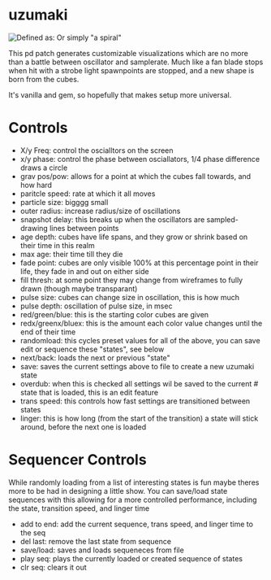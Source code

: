 # uzumaki
![Defined as:](https://filmschoolrejects.com/wp-content/uploads/2019/09/B933157C-8327-4109-9F1A-69A6880A1D3E.jpeg)
Or simply "a spiral"

This pd patch generates customizable visualizations which are no more than a battle between oscillator and samplerate.
Much like a fan blade stops when hit with a strobe light spawnpoints are stopped, and a new shape is born from the cubes. 

It's vanilla and gem, so hopefully that makes setup more universal.

# Controls

- X/y Freq: control the oscialltors on the screen
- x/y phase: control the phase between osciallators, 1/4 phase difference draws a circle
- grav pos/pow: allows for a point at which the cubes fall towards, and how hard
- paritcle speed: rate at which it all moves
- particle size: bigggg small
- outer radius: increase radius/size of oscillations
- snapshot delay: this breaks up when the oscillators are sampled- drawing lines between points
- age depth: cubes have life spans, and they grow or shrink based on their time in this realm
- max age: their time till they die
- fade point: cubes are only visible 100% at this percentage point in their life, they fade in and out on either side
- fill thresh: at some point they may change from wireframes to fully drawn (though maybe transparant)
- pulse size: cubes can change size in oscillation, this is how much
- pulse depth: oscillation of pulse size, in msec
- red/green/blue: this is the starting color cubes are given
- redx/greenx/bluex: this is the amount each color value changes until the end of their time
- randomload: this cycles preset values for all of the above, you can save edit or sequence these "states", see below
- next/back: loads the next or previous "state"
- save: saves the current settings above to file to create a new uzumaki state
- overdub: when this is checked all settings wil be saved to the current # state that is loaded, this is an edit feature
- trans speed: this controls how fast settings are transitioned between states
- linger: this is how long (from the start of the transition) a state will stick around, before the next one is loaded

# Sequencer Controls
While randomly loading from a list of interesting states is fun maybe theres more to be had in designing a little show.
You can save/load state sequences with this allowing for a more controlled performance, including the state, transition speed, and linger time

- add to end: add the current sequence, trans speed, and linger time to the seq
- del last: remove the last state from sequence
- save/load: saves and loads sequeneces from file
- play seq: plays the currently loaded or created sequence of states
- clr seq: clears it out
